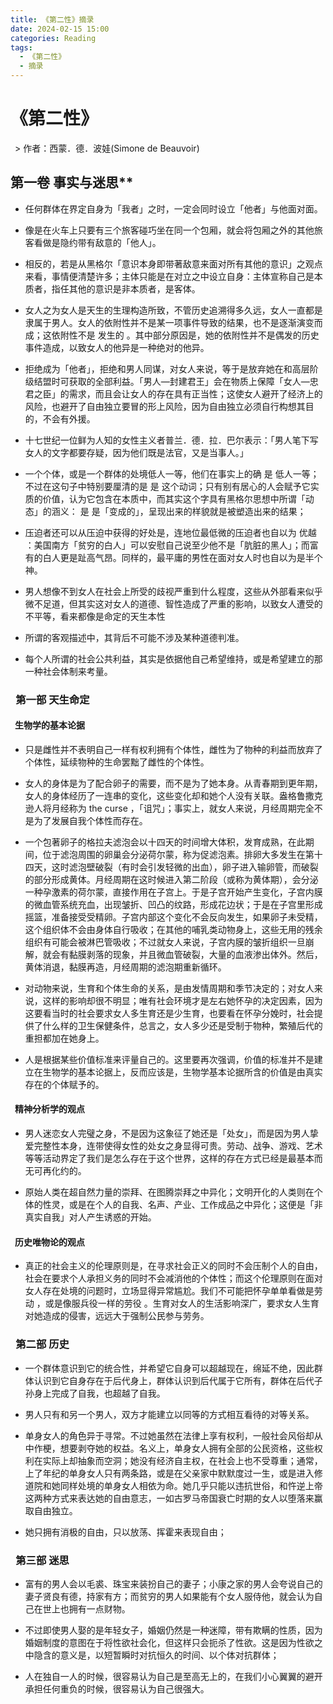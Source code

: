 ```yaml
---
title: 《第二性》摘录
date: 2024-02-15 15:00
categories: Reading
tags:
  - 《第二性》
  - 摘录
---
```

# **《第二性》**

 > 作者：西蒙．德．波娃(Simone de Beauvoir)
## 第一卷 事实与迷思**

- 任何群体在界定自身为「我者」之时，一定会同时设立「他者」与他面对面。  

- 像是在火车上只要有三个旅客碰巧坐在同一个包厢，就会将包厢之外的其他旅客看做是隐约带有敌意的「他人」。  

- 相反的，若是从黑格尔「意识本身即带著敌意来面对所有其他的意识」之观点来看，事情便清楚许多；主体只能是在对立之中设立自身：主体宣称自己是本质者，指任其他的意识是非本质者，是客体。  

- 女人之为女人是天生的生理构造所致，不管历史追溯得多久远，女人一直都是隶属于男人。女人的依附性并不是某一项事件导致的结果，也不是逐渐演变而成；这依附性不是 发生的 。其中部分原因是，她的依附性并不是偶发的历史事件造成，以致女人的他异是一种绝对的他异。  

- 拒绝成为「他者」，拒绝和男人同谋，对女人来说，等于是放弃她在和高层阶级结盟时可获取的全部利益。「男人—封建君王」会在物质上保障「女人—忠君之臣」的需求，而且会让女人的存在具有正当性；这使女人避开了经济上的风险，也避开了自由独立要冒的形上风险，因为自由独立必须自行构想其目的，不会有外援。

- 十七世纪一位鲜为人知的女性主义者普兰．德．拉．巴尔表示：「男人笔下写女人的文字都要存疑，因为他们既是法官，又是当事人。」  

- 一个个体，或是一个群体的处境低人一等，他们在事实上的确 是 低人一等；不过在这句子中特别要厘清的是 是 这个动词；只有别有居心的人会赋予它实质的价值，认为它包含在本质中，而其实这个字具有黑格尔思想中所谓「动态」的涵义： 是 是「变成的」，呈现出来的样貌就是被塑造出来的结果；  

- 压迫者还可以从压迫中获得的好处是，连地位最低微的压迫者也自以为 优越 ：美国南方「贫穷的白人」可以安慰自己说至少他不是「肮脏的黑人」；而富有的白人更是趾高气昂。同样的，最平庸的男性在面对女人时也自以为是半个神。  

- 男人想像不到女人在社会上所受的歧视严重到什么程度，这些从外部看来似乎微不足道，但其实这对女人的道德、智性造成了严重的影响，以致女人遭受的不平等，看来都像是命定的天生本性  

- 所谓的客观描述中，其背后不可能不涉及某种道德判准。  

- 每个人所谓的社会公共利益，其实是依据他自己希望维持，或是希望建立的那一种社会体制来考量。  

###  **第一部 天生命定**

####  **生物学的基本论据**

- 只是雌性并不表明自己一样有权利拥有个体性，雌性为了物种的利益而放弃了个体性，延续物种的生命罢黜了雌性的个体性。  

- 女人的身体是为了配合卵子的需要，而不是为了她本身。从青春期到更年期，女人的身体经历了一连串的变化，这些变化却和她个人没有关联。盎格鲁撒克逊人将月经称为 the curse ，「诅咒」；事实上，就女人来说，月经周期完全不是为了发展自我个体性而存在。  

- 一个包著卵子的格拉夫滤泡会以十四天的时间增大体积，发育成熟，在此期间，位于滤泡周围的卵巢会分泌荷尔蒙，称为促滤泡素。排卵大多发生在第十四天，这时滤泡壁破裂（有时会引发轻微的出血），卵子进入输卵管，而破裂的部分形成黄体。月经周期在这时候进入第二阶段（或称为黄体期），会分泌一种孕激素的荷尔蒙，直接作用在子宫上。于是子宫开始产生变化，子宫内膜的微血管系统充血，出现皱折、凹凸的纹路，形成花边状；于是在子宫里形成摇篮，准备接受受精卵。子宫内部这个变化不会反向发生，如果卵子未受精，这个组织体不会由身体自行吸收；在其他的哺乳类动物身上，这些无用的残余组织有可能会被淋巴管吸收；不过就女人来说，子宫内膜的皱折组织一旦崩解，就会有黏膜剥落的现象，并且微血管破裂，大量的血液渗出体外。然后，黄体消退，黏膜再造，月经周期的滤泡期重新循环。  

- 对动物来说，生育和个体生命的关系，是由发情周期和季节决定的；对女人来说，这样的影响却很不明显；唯有社会环境才是左右她怀孕的决定因素，因为这要看当时的社会要求女人多生育还是少生育，也要看在怀孕分娩时，社会提供了什么样的卫生保健条件，总言之，女人多少还是受制于物种，繁殖后代的重担都加在她身上。  

- 人是根据某些价值标准来评量自己的。这里要再次强调，价值的标准并不是建立在生物学的基本论据上，反而应该是，生物学基本论据所含的价值是由真实存在的个体赋予的。  

####  **精神分析学的观点**

- 男人迷恋女人完璧之身，不是因为这象征了她还是「处女」，而是因为男人挚爱完整性本身，连带使得女性的处女之身显得可贵。劳动、战争、游戏、艺术等等活动界定了我们是怎么存在于这个世界，这样的存在方式已经是最基本而无可再化约的。  

- 原始人类在超自然力量的崇拜、在图腾崇拜之中异化；文明开化的人类则在个体的性灵，或是在个人的自我、名声、产业、工作成品之中异化；这便是「非真实自我」对人产生诱惑的开始。  

####  **历史唯物论的观点**

- 真正的社会主义的伦理原则是，在寻求社会正义的同时不会压制个人的自由，社会在要求个人承担义务的同时不会减消他的个体性；而这个伦理原则在面对女人存在处境的问题时，立场显得异常尴尬。我们不可能把怀孕单单看做是劳动 ，或是像服兵役一样的劳役 。生育对女人的生活影响深广，要求女人生育对她造成的侵害，远远大于强制公民参与劳务。  
###  **第二部 历史**

- 一个群体意识到它的统合性，并希望它自身可以超越现在，绵延不绝，因此群体认识到它自身存在于后代身上，群体认识到后代属于它所有，群体在后代子孙身上完成了自我，也超越了自我。  

- 男人只有和另一个男人，双方才能建立以同等的方式相互看待的对等关系。  

- 单身女人的角色异于寻常。不过她虽然在法律上享有权利，一般社会风俗却从中作梗，想要剥夺她的权益。名义上，单身女人拥有全部的公民资格，这些权利在实际上却抽象而空洞；她没有经济自主权，在社会上也不受尊重；通常，上了年纪的单身女人只有两条路，或是在父亲家中默默度过一生，或是进入修道院和她同样处境的单身女人相依为命。她几乎只能以违抗世俗，和忤逆上帝这两种方式来表达她的自由意志，一如古罗马帝国衰亡时期的女人以堕落来赢取自由独立。  

- 她只拥有消极的自由，只以放荡、挥霍来表现自由；  

###  **第三部 迷思**

  

- 富有的男人会以毛裘、珠宝来装扮自己的妻子；小康之家的男人会夸说自己的妻子贤良有德，持家有方；而贫穷的男人如果能有个女人服侍他，就会认为自己在世上也拥有一点财物。  

- 不过即使男人娶的是年轻女子，婚姻仍然是一种迷障，带有欺瞒的性质，因为婚姻制度的意图在于将性欲社会化，但这样只会扼杀了性欲。这是因为性欲之中隐含的意义是，以短暂瞬时对抗恒久的时间、以个体对抗群体；  

- 人在独自一人的时候，很容易认为自己是至高无上的，在我们小心翼翼的避开承担任何重负的时候，很容易认为自己很强大。  